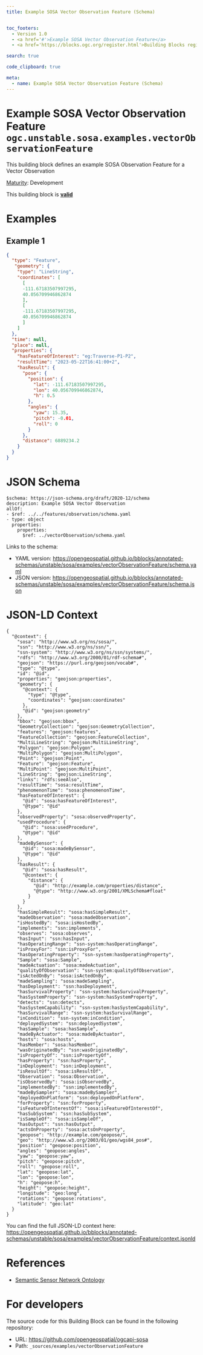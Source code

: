 ```yaml
---
title: Example SOSA Vector Observation Feature (Schema)


toc_footers:
  - Version 1.0
  - <a href='#'>Example SOSA Vector Observation Feature</a>
  - <a href='https://blocks.ogc.org/register.html'>Building Blocks register</a>

search: true

code_clipboard: true

meta:
  - name: Example SOSA Vector Observation Feature (Schema)
---
```



# Example SOSA Vector Observation Feature `ogc.unstable.sosa.examples.vectorObservationFeature`

This building block defines an example SOSA Observation Feature for a Vector Observation

[Maturity](https://github.com/cportele/ogcapi-building-blocks#building-block-maturity): Development

<aside class="success">
This building block is <strong><a href="https://github.com/opengeospatial/bblocks/blob/master/tests/unstable/sosa/examples/vectorObservationFeature/" target="_blank">valid</a></strong>
</aside>

# Examples

## Example 1

```json
{
  "type": "Feature",
   "geometry": {
    "type": "LineString",
    "coordinates": [
      [
      -111.67183507997295,
      40.056709946862874
      ],
      [ 
      -111.67183507997295,
      40.056709946862874
      ]
    ]
  },
  "time": null,
  "place": null,
  "properties": {
    "hasFeatureOfInterest": "eg:Traverse-P1-P2",
    "resultTime": "2023-05-22T16:41:00+2",
    "hasResult": {
      "pose": {
        "position": {
          "lat": -111.67183507997295,
          "lon": 40.056709946862874,
          "h": 0.5
        },
        "angles": {
          "yaw": 15.35,
          "pitch": -0.01,
          "roll": 0
        }
      },
      "distance": 6889234.2
    }
  }
}

```


# JSON Schema

```yaml--schema
$schema: https://json-schema.org/draft/2020-12/schema
description: Example SOSA Vector Observation
allOf:
- $ref: ../../features/observation/schema.yaml
- type: object
  properties:
    properties:
      $ref: ../vectorObservation/schema.yaml

```

Links to the schema:

* YAML version: <a href="https://opengeospatial.github.io/bblocks/annotated-schemas/unstable/sosa/examples/vectorObservationFeature/schema.yaml" target="_blank">https://opengeospatial.github.io/bblocks/annotated-schemas/unstable/sosa/examples/vectorObservationFeature/schema.yaml</a>
* JSON version: <a href="https://opengeospatial.github.io/bblocks/annotated-schemas/unstable/sosa/examples/vectorObservationFeature/schema.json" target="_blank">https://opengeospatial.github.io/bblocks/annotated-schemas/unstable/sosa/examples/vectorObservationFeature/schema.json</a>


# JSON-LD Context

```json--ldContext
{
  "@context": {
    "sosa": "http://www.w3.org/ns/sosa/",
    "ssn": "http://www.w3.org/ns/ssn/",
    "ssn-system": "http://www.w3.org/ns/ssn/systems/",
    "rdfs": "http://www.w3.org/2000/01/rdf-schema#",
    "geojson": "https://purl.org/geojson/vocab#",
    "type": "@type",
    "id": "@id",
    "properties": "geojson:properties",
    "geometry": {
      "@context": {
        "type": "@type",
        "coordinates": "geojson:coordinates"
      },
      "@id": "geojson:geometry"
    },
    "bbox": "geojson:bbox",
    "GeometryCollection": "geojson:GeometryCollection",
    "features": "geojson:features",
    "FeatureCollection": "geojson:FeatureCollection",
    "MultiLineString": "geojson:MultiLineString",
    "Polygon": "geojson:Polygon",
    "MultiPolygon": "geojson:MultiPolygon",
    "Point": "geojson:Point",
    "Feature": "geojson:Feature",
    "MultiPoint": "geojson:MultiPoint",
    "LineString": "geojson:LineString",
    "links": "rdfs:seeAlso",
    "resultTime": "sosa:resultTime",
    "phenomenonTime": "sosa:phenomenonTime",
    "hasFeatureOfInterest": {
      "@id": "sosa:hasFeatureOfInterest",
      "@type": "@id"
    },
    "observedProperty": "sosa:observedProperty",
    "usedProcedure": {
      "@id": "sosa:usedProcedure",
      "@type": "@id"
    },
    "madeBySensor": {
      "@id": "sosa:madeBySensor",
      "@type": "@id"
    },
    "hasResult": {
      "@id": "sosa:hasResult",
      "@context": {
        "distance": {
          "@id": "http://example.com/properties/distance",
          "@type": "http://www.w3.org/2001/XMLSchema#float"
        }
      }
    },
    "hasSimpleResult": "sosa:hasSimpleResult",
    "madeObservation": "sosa:madeObservation",
    "isHostedBy": "sosa:isHostedBy",
    "implements": "ssn:implements",
    "observes": "sosa:observes",
    "hasInput": "ssn:hasInput",
    "hasOperatingRange": "ssn-system:hasOperatingRange",
    "isProxyFor": "ssn:isProxyFor",
    "hasOperatingProperty": "ssn-system:hasOperatingProperty",
    "Sample": "sosa:Sample",
    "madeActuation": "sosa:madeActuation",
    "qualityOfObservation": "ssn-system:qualityOfObservation",
    "isActedOnBy": "sosa:isActedOnBy",
    "madeSampling": "sosa:madeSampling",
    "hasDeployment": "ssn:hasDeployment",
    "hasSurvivalProperty": "ssn-system:hasSurvivalProperty",
    "hasSystemProperty": "ssn-system:hasSystemProperty",
    "detects": "ssn:detects",
    "hasSystemCapability": "ssn-system:hasSystemCapability",
    "hasSurvivalRange": "ssn-system:hasSurvivalRange",
    "inCondition": "ssn-system:inCondition",
    "deployedSystem": "ssn:deployedSystem",
    "hasSample": "sosa:hasSample",
    "madeByActuator": "sosa:madeByActuator",
    "hosts": "sosa:hosts",
    "hasMember": "sosa:hasMember",
    "wasOriginatedBy": "ssn:wasOriginatedBy",
    "isPropertyOf": "ssn:isPropertyOf",
    "hasProperty": "ssn:hasProperty",
    "inDeployment": "ssn:inDeployment",
    "isResultOf": "sosa:isResultOf",
    "Observation": "sosa:Observation",
    "isObservedBy": "sosa:isObservedBy",
    "implementedBy": "ssn:implementedBy",
    "madeBySampler": "sosa:madeBySampler",
    "deployedOnPlatform": "ssn:deployedOnPlatform",
    "forProperty": "ssn:forProperty",
    "isFeatureOfInterestOf": "sosa:isFeatureOfInterestOf",
    "hasSubSystem": "ssn:hasSubSystem",
    "isSampleOf": "sosa:isSampleOf",
    "hasOutput": "ssn:hasOutput",
    "actsOnProperty": "sosa:actsOnProperty",
    "geopose": "http://example.com/geopose/",
    "geo": "http://www.w3.org/2003/01/geo/wgs84_pos#",
    "position": "geopose:position",
    "angles": "geopose:angles",
    "yaw": "geopose:yaw",
    "pitch": "geopose:pitch",
    "roll": "geopose:roll",
    "lat": "geopose:lat",
    "lon": "geopose:lon",
    "h": "geopose:h",
    "height": "geopose:height",
    "longitude": "geo:long",
    "rotations": "geopose:rotations",
    "latitude": "geo:lat"
  }
}
```

You can find the full JSON-LD context here:
<a href="https://opengeospatial.github.io/bblocks/annotated-schemas/unstable/sosa/examples/vectorObservationFeature/context.jsonld" target="_blank">https://opengeospatial.github.io/bblocks/annotated-schemas/unstable/sosa/examples/vectorObservationFeature/context.jsonld</a>

# References

* [Semantic Sensor Network Ontology](https://www.w3.org/TR/vocab-ssn/)

# For developers

The source code for this Building Block can be found in the following repository:

* URL: <a href="https://github.com/opengeospatial/ogcapi-sosa" target="_blank">https://github.com/opengeospatial/ogcapi-sosa</a>
* Path: `_sources/examples/vectorObservationFeature`

